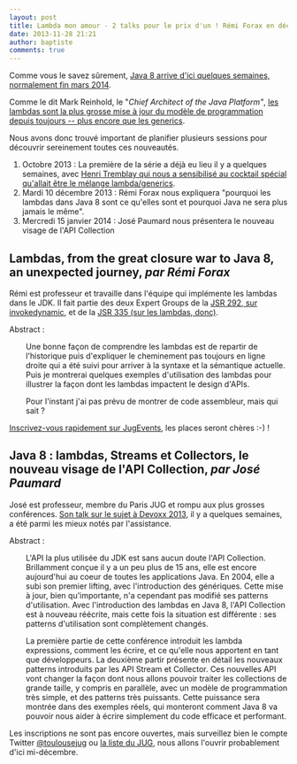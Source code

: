 ```yaml
---
layout: post
title: Lambda mon amour - 2 talks pour le prix d'un ! Rémi Forax en décembre 2013 et José Paumard en janvier 2014
date: 2013-11-28 21:21
author: baptiste
comments: true
---
```

Comme vous le savez sûrement, <a href="http://openjdk.java.net/projects/jdk8/">Java 8 arrive d'ici quelques semaines, normalement fin mars 2014</a>.

Comme le dit Mark Reinhold, le "<em>Chief Architect of the Java Platform"</em>, <a href="https://blogs.oracle.com/java/entry/the_javaone_2013_technical_keynote">les lambdas sont la plus grosse mise à jour du modèle de programmation depuis toujours -- plus encore que les generics</a>.

Nous avons donc trouvé important de planifier plusieurs sessions pour découvrir sereinement toutes ces nouveautés.
<ol>
	<li>Octobre 2013 : La première de la série a déjà eu lieu il y a quelques semaines, avec <a href="http://toulousejug.org/2013/10/03/soiree-generics-et-lambda/">Henri Tremblay qui nous a sensibilisé au cocktail spécial qu'allait être le mélange lambda/generics</a>.</li>
	<li>Mardi 10 décembre 2013 : Rémi Forax nous expliquera "pourquoi les lambdas dans Java 8 sont ce qu'elles sont et pourquoi Java ne sera plus jamais le même".</li>
	<li>Mercredi 15 janvier 2014 : José Paumard nous présentera le nouveau visage de l'API Collection</li>
</ol>
<h2 id="lambdaHistory">Lambdas, from the great closure war to Java 8, an unexpected journey, <em>par Rémi Forax</em></h2>
Rémi est professeur et travaille dans l'équipe qui implémente les lambdas dans le JDK. Il fait partie des deux Expert Groups de la <a href="http://jcp.org/en/jsr/detail?id=292">JSR 292, sur invokedynamic</a>, et de la <a href="http://jcp.org/en/jsr/detail?id=335">JSR 335 (sur les lambdas, donc)</a>.

Abstract :
<p style="padding-left: 30px;">Une bonne façon de comprendre les lambdas est de repartir
de l'historique puis d'expliquer le cheminement pas toujours en ligne droite
qui a été suivi pour arriver à la syntaxe et la sémantique actuelle.
Puis je montrerai quelques exemples d'utilisation des lambdas
pour illustrer la façon dont les lambdas impactent le design d'APIs.</p>
<p style="padding-left: 30px;">Pour l'instant j'ai pas prévu de montrer de code assembleur, mais qui sait ?</p>
<a href="http://www.jugevents.org/jugevents/event/show.html?id=52745">Inscrivez-vous rapidement sur JugEvents</a>, les places seront chères :-) !
<h2 id="Collection">Java 8 : lambdas, Streams et Collectors, le nouveau visage de l'API Collection, <em>par José Paumard</em></h2>
José est professeur, membre du Paris JUG et rompu aux plus grosses conférences. <a href="http://www.devoxx.be/dv13-jos-paumard.html?presId=3540">Son talk sur le sujet à Devoxx 2013</a>, il y a quelques semaines, a été parmi les mieux notés par l'assistance.

Abstract :
<p style="padding-left: 30px;">L'API la plus utilisée du JDK est sans aucun doute l'API Collection. Brillamment conçue il y a un peu plus de 15 ans, elle est encore aujourd'hui au coeur de toutes les applications Java. En 2004, elle a subi son premier lifting, avec l'introduction des génériques. Cette mise à jour, bien qu'importante, n'a cependant pas modifié ses patterns d'utilisation. Avec l'introduction des lambdas en Java 8, l'API Collection est à nouveau réécrite, mais cette fois la situation est différente : ses patterns d'utilisation sont complètement changés.</p>
<p style="padding-left: 30px;">La première partie de cette conférence introduit les lambda expressions, comment les écrire, et ce qu'elle nous apportent en tant que développeurs. La deuxième partir présente en détail les nouveaux patterns introduits par les API Stream et Collector. Ces nouvelles API vont changer la façon dont nous allons pouvoir traiter les collections de grande taille, y compris en parallèle, avec un modèle de programmation très simple, et des patterns très puissants. Cette puissance sera montrée dans des exemples réels, qui monteront comment Java 8 va pouvoir nous aider à écrire simplement du code efficace et performant.</p>
Les inscriptions ne sont pas encore ouvertes, mais surveillez bien le compte Twitter <a href="https://twitter.com/toulousejug">@toulousejug</a> ou <a href="https://groups.google.com/forum/#!forum/toulouse-jug">la liste du JUG</a>, nous allons l'ouvrir probablement d'ici mi-décembre.

